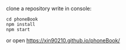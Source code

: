 clone a repository
write in console:
```
cd phoneBook
npm install
npm start
```

or open https://xin90210.github.io/phoneBook/
